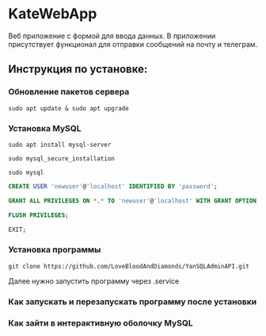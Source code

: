 # KateWebApp

Веб приложение с формой для ввода данных. В приложении присутствует функционал для отправки сообщений на почту и
телеграм.

## Инструкция по установке:

### Обновление пакетов сервера
```shell
sudo apt update & sudo apt upgrade
```

### Установка MySQL
```shell
sudo apt install mysql-server
```
```shell
sudo mysql_secure_installation
```
```shell
sudo mysql
```
```sql
CREATE USER 'newuser'@'localhost' IDENTIFIED BY 'password';
```
```sql
GRANT ALL PRIVILEGES ON *.* TO 'newuser'@'localhost' WITH GRANT OPTION;
```
```sql
FLUSH PRIVILEGES;
```
```sql
EXIT;
```

### Установка программы
```shell
git clone https://github.com/LoveBloodAndDiamonds/YanSQLAdminAPI.git
```
Далее нужно запустить программу через .service

### Как запускать и перезапускать программу после установки

### Как зайти в интерактивную оболочку MySQL
